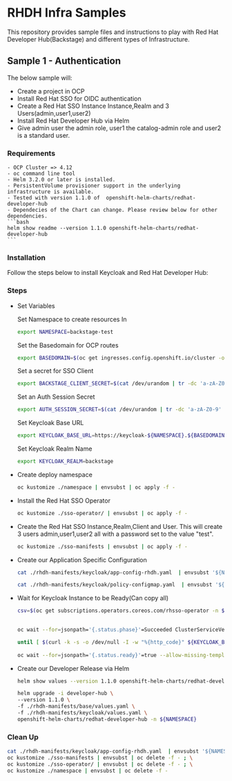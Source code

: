 # RHDH Infra Samples

This repository provides sample files and instructions to play with Red Hat Developer Hub(Backstage) and different types of Infrastructure. 


## Sample 1 - Authentication
The below sample will:   
  - Create a project in OCP  
  - Install Red Hat SSO for OIDC authentication
  - Create a Red Hat SSO Instance Instance,Realm and 3 Users(admin,user1,user2)  
  - Install Red Hat Developer Hub via Helm  
  - Give admin user the admin role, user1 the catalog-admin role and user2 is a standard user.

### Requirements
    - OCP Cluster => 4.12
    - oc command line tool
    - Helm 3.2.0 or later is installed.
    - PersistentVolume provisioner support in the underlying infrastructure is available.
    - Tested with version 1.1.0 of  openshift-helm-charts/redhat-developer-hub
    - Dependecies of the Chart can change. Please review below for other dependencies.
    ```bash
    helm show readme --version 1.1.0 openshift-helm-charts/redhat-developer-hub
    ```


### Installation

Follow the steps below to install Keycloak and Red Hat Developer Hub:

### Steps
  - Set Variables  
      
      Set Namespace to create resources In
      ```bash
      export NAMESPACE=backstage-test
      ```

      Set the Basedomain for OCP routes
      ```bash
      export BASEDOMAIN=$(oc get ingresses.config.openshift.io/cluster -o jsonpath='{.spec.domain}')
      ```
      
      Set a secret for SSO Client
      ```bash
      export BACKSTAGE_CLIENT_SECRET=$(cat /dev/urandom | tr -dc 'a-zA-Z0-9' | fold -w 32 | head -n 1)
      ```

      Set an Auth Session Secret
      ```bash
      export AUTH_SESSION_SECRET=$(cat /dev/urandom | tr -dc 'a-zA-Z0-9' | fold -w 32 | head -n 1)
      ```

      Set Keycloak Base URL
      ```bash
      export KEYCLOAK_BASE_URL=https://keycloak-${NAMESPACE}.${BASEDOMAIN}
      ```

      Set Keycloak Realm Name
      ```bash
      export KEYCLOAK_REALM=backstage
      ```

  - Create deploy namespace
      ```bash
      oc kustomize ./namespace | envsubst | oc apply -f -
      ```

  - Install the Red Hat SSO Operator
      ```bash
      oc kustomize ./sso-operator/ | envsubst | oc apply -f -
      ```

  - Create the Red Hat SSO Instance,Realm,Client and User. This will create 3 users admin,user1,user2 all with a password set to the value "test".
      ```bash
      oc kustomize ./sso-manifests | envsubst | oc apply -f -
      ```

  - Create our Application Specific Configuration
    ```bash
    cat ./rhdh-manifests/keycloak/app-config-rhdh.yaml  | envsubst '${NAMESPACE}' | oc apply -n ${NAMESPACE} -f - 
    ```

    ```bash
    cat ./rhdh-manifests/keycloak/policy-configmap.yaml  | envsubst '${NAMESPACE}' | oc apply -n ${NAMESPACE} -f -
    ```

  - Wait for Keycloak Instance to be Ready(Can copy all)
    ```bash
    csv=$(oc get subscriptions.operators.coreos.com/rhsso-operator -n ${NAMESPACE} -o jsonpath='{.status.installedCSV}');

  
    oc wait --for=jsonpath='{.status.phase}'=Succeeded ClusterServiceVersion/$csv --allow-missing-template-keys=true --timeout=150s -n $NAMESPACE;
    
    until [ $(curl -k -s -o /dev/null -I -w "%{http_code}" ${KEYCLOAK_BASE_URL}/auth/realms/${KEYCLOAK_REALM}/.well-known/openid-configuration) -eq "200" ];do echo -e "Waiting for Keycloak instance endpoint to become ready at ${KEYCLOAK_BASE_URL}/auth/realms/${KEYCLOAK_REALM}/.well-known/openid-configuration \n" && sleep 10;done
  
    oc wait --for=jsonpath='{.status.ready}'=true --allow-missing-template-keys=true --timeout=120s Keycloak/backstage -n $NAMESPACE
    ```

  - Create our Developer Release via Helm
    ```bash
    helm show values --version 1.1.0 openshift-helm-charts/redhat-developer-hub > ./rhdh-manifests/base/values.yaml
    ```

    ```bash
    helm upgrade -i developer-hub \
    --version 1.1.0 \
    -f ./rhdh-manifests/base/values.yaml \
    -f ./rhdh-manifests/keycloak/values.yaml \
    openshift-helm-charts/redhat-developer-hub -n ${NAMESPACE}
    ```

### Clean Up 
  ```bash
  cat ./rhdh-manifests/keycloak/app-config-rhdh.yaml  | envsubst '${NAMESPACE}' | oc delete -n ${NAMESPACE} -f - ; \
  oc kustomize ./sso-manifests | envsubst | oc delete -f - ; \
  oc kustomize ./sso-operator/ | envsubst | oc delete -f - ; \
  oc kustomize ./namespace | envsubst | oc delete -f -
  ```